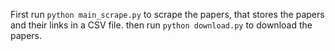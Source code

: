 First run `python main_scrape.py` to scrape the papers, that stores the papers and their links in a CSV file.
then run `python download.py` to download the papers.